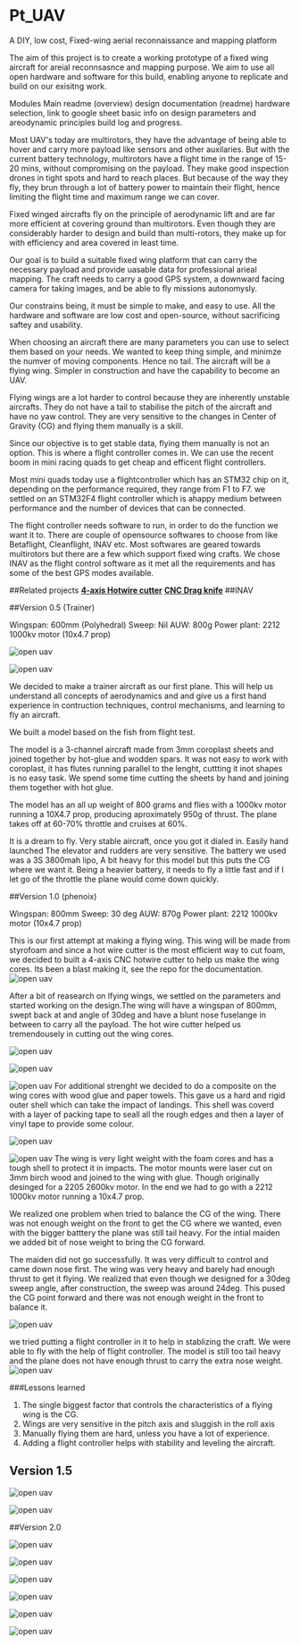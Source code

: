 # Pt_UAV
A DIY, low cost, Fixed-wing aerial reconnaissance and mapping platform

The aim of this project is to create a working prototype of a fixed wing aircraft for areial reconnsasnce and mapping purpose. We aim to use all open hardware and software for this build, enabling anyone to replicate and build on our exisitng work.


Modules
Main readme (overview)
design documentation (readme)
hardware selection, link to google sheet
basic info on design parameters and areodynamic principles
build log and progress.


Most UAV's today are multirotors, they have the advantage of being able to hover and carry more payload like sensors and other auxilaries. But with the current battery technology, multirotors have a flight time in the range of 15- 20 mins, without compromising on the payload. They make good inspection drones in tight spots and hard to reach places. But because of the way they fly, they brun through a lot of battery power to maintain their flight, hence limiting the flight time and maximum range we can cover.

Fixed winged aircrafts fly on the principle of aerodynamic lift and are far more efficient at covering ground than multirotors. Even though they are considerably harder to design and build than multi-rotors, they make up for with efficiency and area covered in least time.

Our goal is to build a suitable fixed wing platform that can carry the necessary payload and provide uasable data for professional arieal mapping. The craft needs to carry a good GPS system, a downward facing camera for taking images, and be able to fly missions autonomysly.

Our constrains being, it must be simple to make, and easy to use. All the hardware and software are low cost and open-source, without sacrificing saftey and usability.

When choosing an aircraft there are many parameters you can use to select them based on your needs. We wanted to keep thing simple, and minimze the numver of moving components. Hence no tail. The aircraft will be a flying wing. Simpler in construction and have the capability to become an UAV.

Flying wings are a lot harder to control because they are inherently unstable aircrafts. They do not have a tail to stabilise the pitch of the aircraft and have no yaw control. They are very sensitive to the changes in Center of Gravity (CG) and flying them manually is a skill.

Since our objective is to get stable data, flying them manually is not an option. This is where a flight controller comes in. We can use the recent boom in mini racing quads to get cheap and efficent flight controllers.

Most mini quads today use a flightcontroller which has an STM32 chip on it, depending on the performance required, they range from F1 to F7. we settled on an STM32F4 flight controller which is ahappy medium between performance and the number of devices that can be connected.

The flight controller needs software to run, in order to do the function we want it to. There are couple of opensource softwares to choose from like Betaflight, Cleanflight, INAV etc. Most softwares are geared towards multirotors but there are a few which support fixed wing crafts. We chose INAV as the flight control software as it met all the requirements and has some of the best GPS modes available.

##Related projects
 [**4-axis Hotwire cutter**](https://github.com/rahulsarchive/4AxisFoamCutter)
 [**CNC Drag knife**](https://github.com/rahulsarchive/cncdragknife)
##INAV

##Version 0.5 (Trainer)

Wingspan: 600mm (Polyhedral)
Sweep: Nil
AUW: 800g
Power plant: 2212 1000kv motor (10x4.7 prop)

![open uav](Images/t1.jpg)

![open uav](Images/t2.jpg)


We decided to make a trainer aircraft as our first plane. This will help us understand all concepts of aerodynamics and and give us a first hand experience in contruction techniques, control mechanisms, and learning to fly an aircraft.

We built a model based on the fish from flight test.

The model is a 3-channel aircraft made from 3mm coroplast sheets and joined together by hot-glue and wodden spars. It was not easy to work with coroplast, it has flutes running parallel to the lenght, cuttting it inot shapes is no easy task. We spend some time cutting the sheets by hand and joining them together with hot glue.

 The model has an all up weight of 800 grams and flies with a 1000kv motor running a 10X4.7 prop, producing aproximately 950g of thrust. The plane takes off at 60-70% throttle and cruises at 60%.

It is a dream to fly. Very stable aircraft, once you got it dialed in. Easily hand launched The elevator and rudders are very sensitive. The battery we used was a 3S 3800mah lipo, A bit heavy for this model but this puts the CG where we want it. Being a heavier battery, it needs to fly a little fast and if I let go of the throttle the plane would come down quickly.


##Version 1.0 (phenoix)

Wingspan: 800mm
Sweep: 30 deg
AUW: 870g
Power plant: 2212 1000kv motor (10x4.7 prop)




This is our first attempt at making a flying wing. This wing will be made from styrofoam and since a hot wire cutter is the most efficient way to cut foam, we decided to built a 4-axis CNC hotwire cutter to help us make the wing cores. Its been a blast making it, see the repo for the documentation.
![open uav](Images/dw1.png)

After a bit of reasearch on lfying wings, we settled on the parameters and started working on the design.The wing will have a wingspan of 800mm, swept back at and angle of 30deg and have a blunt nose fuselange in between to carry all the payload. The hot wire cutter helped us tremendousely in cutting out the wing cores. 

![open uav](Images/hw1.jpg)

![open uav](Images/hw3.jpg)

![open uav](Images/asm1.jpg)
For additional strenght we decided to do a composite on the wing cores with wood glue and paper towels. This gave us a hard and rigid outer shell which can take the impact of landings. This shell was coverd with a layer of packing tape to seall all the rough edges and then a layer of vinyl tape to provide some colour.

![open uav](Images/asm2.jpg)

![open uav](Images/asm3.jpg)
The wing is very light weight with the foam cores and has a tough shell to protect it in impacts. The motor mounts were laser cut on 3mm birch wood and joined to the wing with glue. Though originally desinged for a 2205 2600kv motor. In the end we had to go with a 2212 1000kv motor running a 10x4.7 prop.

We realized one problem when tried to balance the CG of the wing. There was not enough weight on the front to get the CG where we wanted, even with the bigger batttery the plane was still tail heavy. For the intial maiden we added bit of nose weight to bring the CG forward.

The maiden did not go successfully. It was very difficult to control and came down nose first. The wing was very heavy and barely had enough thrust to get it flying. We realized that even though we designed for a 30deg sweep angle, after construction, the sweep was around 24deg. This pused the CG point forward and there was not enough weight in the front to balance it.

![open uav](Images/asm4.jpg)

we tried putting a flight controller in it to help in stablizing the craft. We were able to fly with the help of flight controller. The model is still too tail heavy and the plane does not have enough thrust to carry the extra nose weight.
![open uav](Images/ph1.jpg)

###Lessons learned

1. The single biggest factor that controls the characteristics of a flying wing is the CG.
2. Wings are very sensitive in the pitch axis and sluggish in the roll axis
3. Manually flying them are hard, unless you have a lot of experience.
4. Adding a flight controller helps with stability and leveling the aircraft.

## Version 1.5

![open uav](Images/dw2.png)

![open uav](Images/dw3.png)


##Version 2.0

![open uav](Images/nw0.png)

![open uav](Images/nw01.png)

![open uav](Images/nw1.jpg)

![open uav](Images/nw2.jpg)

![open uav](Images/mw3.jpg)

![open uav](Images/mw4.jpg)






